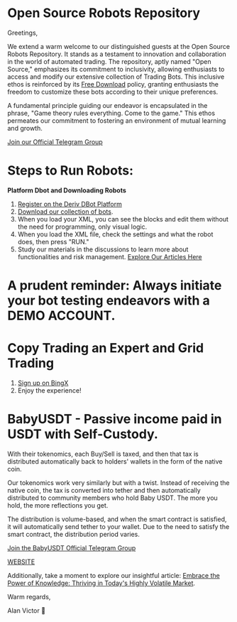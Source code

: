 # Open Source Robots Repository

Greetings,

We extend a warm welcome to our distinguished guests at the Open Source Robots Repository. It stands as a testament to innovation and collaboration in the world of automated trading. The repository, aptly named "Open Source," emphasizes its commitment to inclusivity, allowing enthusiasts to access and modify our extensive collection of Trading Bots. This inclusive ethos is reinforced by its [Free Download](https://github.com/alanvito1/Binary-Robots/archive/refs/heads/master.zip) policy, granting enthusiasts the freedom to customize these bots according to their unique preferences.

A fundamental principle guiding our endeavor is encapsulated in the phrase, "Game theory rules everything. Come to the game." This ethos permeates our commitment to fostering an environment of mutual learning and growth.

[Join our Official Telegram Group](https://t.me/superbinarybots)

# Steps to Run Robots:

**Platform Dbot and Downloading Robots**
1. [Register on the Deriv DBot Platform](https://track.deriv.com/_h1BT0Uryldi34Ib7uprVbWNd7ZgqdRLk/1/)
2. [Download our collection of bots](https://github.com/alanvito1/Binary-Robots/archive/refs/heads/master.zip).
3. When you load your XML, you can see the blocks and edit them without the need for programming, only visual logic.
4. When you load the XML file, check the settings and what the robot does, then press "RUN."
5. Study our materials in the discussions to learn more about functionalities and risk management. [Explore Our Articles Here](https://github.com/alanvito1/Binary-Robots/discussions)

# A prudent reminder: Always initiate your bot testing endeavors with a DEMO ACCOUNT.

# Copy Trading an Expert and Grid Trading
1. [Sign up on BingX](https://bingx.com/invite/TLU7DW)
2. Enjoy the experience!

# BabyUSDT - Passive income paid in USDT with Self-Custody.

With their tokenomics, each Buy/Sell is taxed, and then that tax is distributed automatically back to holders' wallets in the form of the native coin.

Our tokenomics work very similarly but with a twist. Instead of receiving the native coin, the tax is converted into tether and then automatically distributed to community members who hold Baby USDT. The more you hold, the more reflections you get.

The distribution is volume-based, and when the smart contract is satisfied, it will automatically send tether to your wallet. Due to the need to satisfy the smart contract, the distribution period varies.

[Join the BabyUSDT Official Telegram Group](https://t.me/BabyUSDToken)

[WEBSITE](https://gateway.pinata.cloud/ipfs/QmZSimPsR5Ab4dvXGeGV9qdSp2DpbPxsKBzrBq98g4iujC/BabyUSDT%20Website%20-%20Copy.html)

Additionally, take a moment to explore our insightful article: [Embrace the Power of Knowledge: Thriving in Today's Highly Volatile Market](https://www.dinheiroedestinos.com.br/2023/06/embrace-power-of-knowledge-thriving-in.html).

Warm regards,

Alan Victor 🚀
